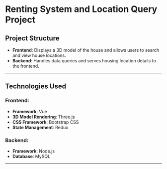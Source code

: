 # Renting System and Location Query Project

## Project Structure

- **Frontend**: Displays a 3D model of the house and allows users to search and view house locations.
- **Backend**: Handles data queries and serves housing location details to the frontend.

---

## Technologies Used

### Frontend:

- **Framework**: Vue
- **3D Model Rendering**: Three.js
- **CSS Framework**: Bootstrap CSS
- **State Management**: Redux

### Backend:

- **Framework**: Node.js
- **Database**: MySQL

---
